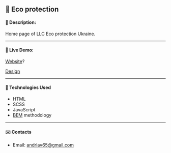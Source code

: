 ## :pushpin: Eco protection
#### :memo: Description: 
Home page of LLC Eco protection Ukraine.
___

#### :link: Live Demo: 
[Website](#)?

[Design](https://www.figma.com/file/i8kG2QDdfnPQvovfs00OqV/%5BPublished%5D%5BUK%5D-%C2%AB%D0%95%D0%BA%D0%BE-%D0%B7%D0%B0%D1%85%D0%B8%D1%81%D1%82%C2%BB?node-id=0%3A1)
___

#### :rocket: Technologies Used

* HTML
* SCSS
* JavaScript
* [BEM](https://en.bem.info/) methodology
___

#### :envelope: Contacts
* Email: [andrlav65@gmail.com](mailto:andrlav65@gmail.com)

